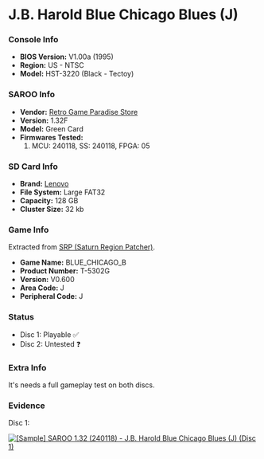# J.B. Harold Blue Chicago Blues (J)

### Console Info

- <b>BIOS Version:</b> V1.00a (1995)
- <b>Region:</b> US - NTSC
- <b>Model:</b> HST-3220 (Black - Tectoy)

### SAROO Info

- <b>Vendor:</b> [Retro Game Paradise Store](https://s.click.aliexpress.com/e/_DlCqvfB)
- <b>Version:</b> 1.32F
- <b>Model:</b> Green Card
- <b>Firmwares Tested:</b>
  1. MCU: 240118, SS: 240118, FPGA: 05

### SD Card Info

- <b>Brand:</b> [Lenovo](https://s.click.aliexpress.com/e/_DBowUFx)
- <b>File System:</b> Large FAT32
- <b>Capacity:</b> 128 GB
- <b>Cluster Size:</b> 32 kb

### Game Info

Extracted from [SRP (Saturn Region Patcher)](https://segaxtreme.net/resources/saturn-region-patcher.81/download).

- <b>Game Name:</b> BLUE_CHICAGO_B
- <b>Product Number:</b> T-5302G
- <b>Version:</b> V0.600
- <b>Area Code:</b> J
- <b>Peripheral Code:</b> J

### Status

- Disc 1: Playable :white_check_mark:
- Disc 2: Untested :question:

### Extra Info

It's needs a full gameplay test on both discs.

### Evidence

Disc 1:

[![[Sample] SAROO 1.32 (240118) - J.B. Harold Blue Chicago Blues (J) (Disc 1)](https://img.youtube.com/vi/wXpDGsz7diw/0.jpg)](https://www.youtube.com/watch?v=wXpDGsz7diw)
